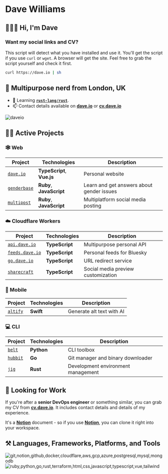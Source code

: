 # Dave Williams

## 🧑🏻‍🎤 Hi, I'm Dave

### Want my social links and CV?

This script will detect what you have installed and use it. You'll get the script if you use `curl` or `wget`. A browser will get the site. Feel free to grab the script yourself and check it first.

```sh
curl https://dave.io | sh
```

## 🚀 Multipurpose nerd from London, UK

- 🌱 Learning **[`rust-lang/rust`](https://github.com/rust-lang/rust)**.
- 📫 Contact details available on **[dave.io](https://dave.io)** or **[cv.dave.io](https://cv.dave.io)**

![daveio](https://komarev.com/ghpvc/?username=daveio&color=dc143c&abbreviated=true&label=Ego-boosting+Counter)

## 👷🏻 Active Projects

### 🕸️ Web

| Project                                              | Technologies               | Description                               |
| ---------------------------------------------------- | -------------------------- | ----------------------------------------- |
| [`dave.io`](https://github.com/daveio/dave.io)       | **TypeScript**, **Vue.js** | Personal website                          |
| [`genderbase`](https://github.com/daveio/genderbase) | **Ruby**, **JavaScript**   | Learn and get answers about gender issues |
| [`multipost`](https://github.com/daveio/multipost)   | **Ruby**, **JavaScript**   | Multiplatform social media posting        |

### ☁️ Cloudflare Workers

| Project                                                    | Technologies   | Description                        |
| ---------------------------------------------------------- | -------------- | ---------------------------------- |
| [`api.dave.io`](https://github.com/daveio/api.dave.io)     | **TypeScript** | Multipurpose personal API          |
| [`feeds.dave.io`](https://github.com/daveio/feeds.dave.io) | **TypeScript** | Personal feeds for Bluesky         |
| [`go.dave.io`](https://github.com/daveio/go.dave.io)       | **TypeScript** | URL redirect service               |
| [`sharecraft`](https://github.com/daveio/sharecraft)       | **TypeScript** | Social media preview customization |

### 📱 Mobile

| Project                                      | Technologies | Description               |
| -------------------------------------------- | ------------ | ------------------------- |
| [`altify`](https://github.com/daveio/altify) | **Swift**    | Generate alt text with AI |

### 💻 CLI

| Project                                      | Technologies | Description                        |
| -------------------------------------------- | ------------ | ---------------------------------- |
| [`belt`](https://github.com/daveio/belt)     | **Python**   | CLI toolbox                        |
| [`hubbit`](https://github.com/daveio/hubbit) | **Go**       | Git manager and binary downloader  |
| [`jig`](https://github.com/daveio/jig)       | **Rust**     | Development environment management |

## 💼 Looking for Work

If you're after a **senior DevOps engineer** or something similar, you can grab my CV from **[cv.dave.io](https://cv.dave.io)**. It includes contact details and details of my experience.

It's a **[Notion](https://notion.so)** document - so if you use **[Notion](https://notion.so)**, you can clone it right into your workspace.

## ⚒️ Languages, Frameworks, Platforms, and Tools

![git,notion,github,docker,cloudflare,aws,gcp,azure,postgresql,mysql,mongodb](https://skillicons.dev/icons?i=git,notion,github,docker,cloudflare,aws,gcp,azure,postgresql,mysql,mongodb)
![ruby,python,go,rust,terraform,html,css,javascript,typescript,vue,tailwind](https://skillicons.dev/icons?i=ruby,python,go,rust,terraform,html,css,javascript,typescript,vue,tailwind)
